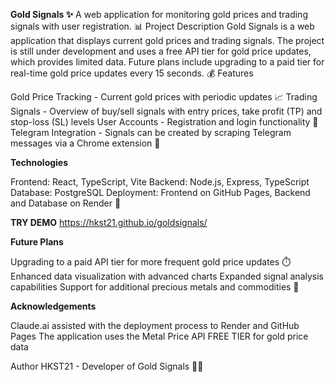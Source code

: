 **Gold Signals ✨**
A web application for monitoring gold prices and trading signals with user registration. 📊
Project Description
Gold Signals is a web application that displays current gold prices and trading signals. The project is still under development and uses a free API tier for gold price updates, which provides limited data. Future plans include upgrading to a paid tier for real-time gold price updates every 15 seconds. 💰
Features

Gold Price Tracking - Current gold prices with periodic updates 📈
Trading Signals - Overview of buy/sell signals with entry prices, take profit (TP) and stop-loss (SL) levels
User Accounts - Registration and login functionality 🔐
Telegram Integration - Signals can be created by scraping Telegram messages via a Chrome extension 📱

**Technologies**

Frontend: React, TypeScript, Vite
Backend: Node.js, Express, TypeScript
Database: PostgreSQL
Deployment: Frontend on GitHub Pages, Backend and Database on Render 🚀

**TRY DEMO**
https://hkst21.github.io/goldsignals/

**Future Plans**

Upgrading to a paid API tier for more frequent gold price updates ⏱️
Enhanced data visualization with advanced charts
Expanded signal analysis capabilities
Support for additional precious metals and commodities 💎

**Acknowledgements**

Claude.ai assisted with the deployment process to Render and GitHub Pages
The application uses the Metal Price API FREE TIER for gold price data

Author
HKST21 - Developer of Gold Signals 👨‍💻